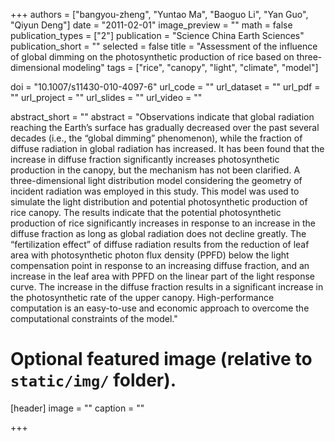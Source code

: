 +++
authors = ["bangyou-zheng", "Yuntao Ma", "Baoguo Li", "Yan Guo", "Qiyun Deng"]
date = "2011-02-01"
image_preview = ""
math = false
publication_types = ["2"]
publication = "Science China Earth Sciences"
publication_short = ""
selected = false
title = "Assessment of the influence of global dimming on the photosynthetic production of rice based on three-dimensional modeling"
tags = ["rice", "canopy", "light", "climate", "model"]

doi = "10.1007/s11430-010-4097-6"
url_code = ""
url_dataset = ""
url_pdf = ""
url_project = ""
url_slides = ""
url_video = ""

abstract_short = ""
abstract = "Observations indicate that global radiation reaching the Earth’s surface has gradually decreased over the past several decades (i.e., the “global dimming” phenomenon), while the fraction of diffuse radiation in global radiation has increased. It has been found that the increase in diffuse fraction significantly increases photosynthetic production in the canopy, but the mechanism has not been clarified. A three-dimensional light distribution model considering the geometry of incident radiation was employed in this study. This model was used to simulate the light distribution and potential photosynthetic production of rice canopy. The results indicate that the potential photosynthetic production of rice significantly increases in response to an increase in the diffuse fraction as long as global radiation does not decline greatly. The “fertilization effect” of diffuse radiation results from the reduction of leaf area with photosynthetic photon flux density (PPFD) below the light compensation point in response to an increasing diffuse fraction, and an increase in the leaf area with PPFD on the linear part of the light response curve. The increase in the diffuse fraction results in a significant increase in the photosynthetic rate of the upper canopy. High-performance computation is an easy-to-use and economic approach to overcome the computational constraints of the model."


# Optional featured image (relative to `static/img/` folder).
[header]
image = ""
caption = ""

+++
